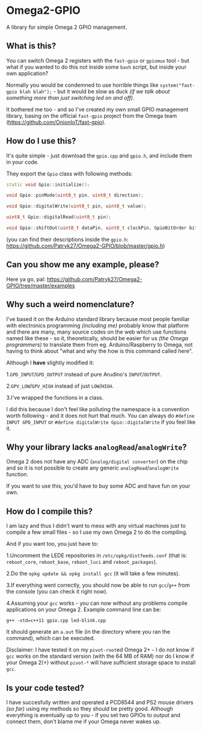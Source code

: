 # Omega2-GPIO

A library for simple Omega 2 GPIO management.

## What is this?

You can switch Omega 2 registers with the `fast-gpio` or `gpiomux` tool - but what if you wanted to do this not inside some `bash` script, but inside your own application?

Normally you would be condemned to use horrible things like `system("fast-gpio blah blah");` - but it would be slow as duck *(if we talk about something more than just switching led on and off)*.

It bothered me too - and so I've created my own small GPIO management library, basing on the official `fast-gpio` project from the Omega team
(https://github.com/OnionIoT/fast-gpio).

## How do I use this?

It's quite simple - just download the `gpio.cpp` and `gpio.h`, and include them in your code.

They export the `Gpio` class with following methods:

```cpp
static void Gpio::initialize();

void Gpio::pinMode(uint8_t pin, uint8_t direction);

void Gpio::digitalWrite(uint8_t pin, uint8_t value);

uint8_t Gpio::digitalRead(uint8_t pin);

void Gpio::shiftOut(uint8_t dataPin, uint8_t clockPin, GpioBitOrder bitOrder, uint8_t value);
```

(you can find their descriptions inside the `gpio.h`: https://github.com/Patryk27/Omega2-GPIO/blob/master/gpio.h)

## Can you show me any example, please?

Here ya go, pal: https://github.com/Patryk27/Omega2-GPIO/tree/master/examples

## Why such a weird nomenclature?

I've based it on the Arduino standard library because most people familiar with electronics programming *(including me)* probably know that platform and there are many, many source codes on the web which use functions named like these - so it, theoretically, should be easier for us *(the Omega programmers)* to translate them from eg. Arduino/Raspberry to Omega, not having to think about "what and why the how is this command called here".

Although I **have** slightly modified it:

1.`GPD_INPUT`/`GPD_OUTPUT` instead of pure Arudino's `INPUT`/`OUTPUT`.

2.`GPV_LOW`/`GPV_HIGH` instead of just `LOW`/`HIGH`.

3.I've wrapped the functions in a class.

I did this because I don't feel like polluting the namespace is a convention worth following - and it does not hurt that much. You can always do `#define INPUT GPD_INPUT` or `#define digitalWrite Gpio::digitalWrite` if you feel like it.

## Why your library lacks `analogRead`/`analogWrite`?

Omega 2 does not have any ADC (`analog/digital converter`) on the chip and so it is not possible to create any generic `analogRead`/`analogWrite` function.

If you want to use this, you'd have to buy some ADC and have fun on your own.

## How do I compile this?

I am lazy and thus I didn't want to mess with any virtual machines just to compile a few small files - so I use my own Omega 2 to do the compiling.

And if you want too, you just have to:

1.Uncomment the LEDE repositories in `/etc/opkg/distfeeds.conf` (that is: `reboot_core`, `reboot_base`, `reboot_luci` and `reboot_packages`).

2.Do the `opkg update && opkg install gcc` (it will take a few minutes).

3.If everything went correctly, you should now be able to run `gcc`/`g++` from the console (you can check it right now).

4.Assuming your `gcc` works - you can now without any problems compile applications on your Omega 2. Example command line can be:
```
g++ -std=c++11 gpio.cpp led-blink.cpp
```
It should generate an `a.out` file (in the directory where you ran the command), which can be executed.

Disclaimer: I have tested it on my `pivot-root`ed Omega 2+ - I do not know if `gcc` works on the standard version (with the 64 MB of RAM) nor do I know if your Omega 2(+) without `pivot-*` will have sufficient storage space to install `gcc`.

## Is your code tested?

I have succesfully written and operated a PCD8544 and PS2 mouse drivers *(so far)* using my methods so they should be pretty good. Although everything is eventually up to you - if you set two GPIOs to output and connect them, don't blame me if your Omega never wakes up.
